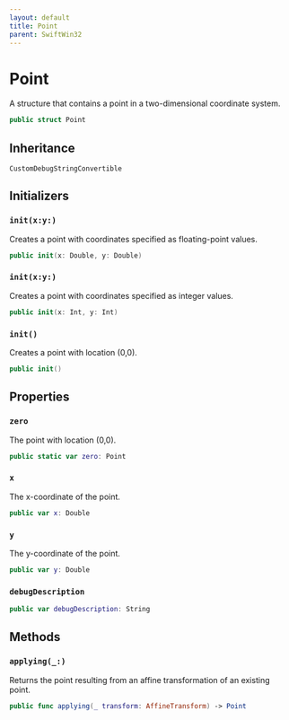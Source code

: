 ```yaml
---
layout: default
title: Point
parent: SwiftWin32
---
```

# Point

A structure that contains a point in a two-dimensional coordinate system.

``` swift
public struct Point 
```

## Inheritance

`CustomDebugStringConvertible`

## Initializers

### `init(x:y:)`

Creates a point with coordinates specified as floating-point values.

``` swift
public init(x: Double, y: Double) 
```

### `init(x:y:)`

Creates a point with coordinates specified as integer values.

``` swift
public init(x: Int, y: Int) 
```

### `init()`

Creates a point with location (0,0).

``` swift
public init() 
```

## Properties

### `zero`

The point with location (0,0).

``` swift
public static var zero: Point 
```

### `x`

The x-coordinate of the point.

``` swift
public var x: Double
```

### `y`

The y-coordinate of the point.

``` swift
public var y: Double
```

### `debugDescription`

``` swift
public var debugDescription: String 
```

## Methods

### `applying(_:)`

Returns the point resulting from an affine transformation of an existing
point.

``` swift
public func applying(_ transform: AffineTransform) -> Point 
```
